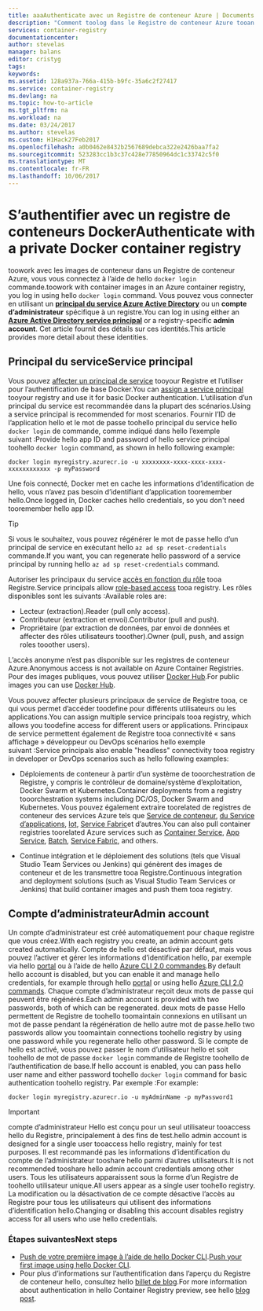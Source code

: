 ```yaml
---
title: aaaAuthenticate avec un Registre de conteneur Azure | Documents Microsoft
description: "Comment toolog dans le Registre de conteneur Azure tooan à l’aide d’Azure Active Directory service principal ou un compte d’administrateur"
services: container-registry
documentationcenter: 
author: stevelas
manager: balans
editor: cristyg
tags: 
keywords: 
ms.assetid: 128a937a-766a-415b-b9fc-35a6c2f27417
ms.service: container-registry
ms.devlang: na
ms.topic: how-to-article
ms.tgt_pltfrm: na
ms.workload: na
ms.date: 03/24/2017
ms.author: stevelas
ms.custom: H1Hack27Feb2017
ms.openlocfilehash: a0b0462e8432b2567689debca322e2426baa7fa2
ms.sourcegitcommit: 523283cc1b3c37c428e77850964dc1c33742c5f0
ms.translationtype: MT
ms.contentlocale: fr-FR
ms.lasthandoff: 10/06/2017
---
```

# <a name="authenticate-with-a-private-docker-container-registry"></a><span data-ttu-id="6af5e-103">S’authentifier avec un registre de conteneurs Docker</span><span class="sxs-lookup"><span data-stu-id="6af5e-103">Authenticate with a private Docker container registry</span></span>
<span data-ttu-id="6af5e-104">toowork avec les images de conteneur dans un Registre de conteneur Azure, vous vous connectez à l’aide de hello `docker login` commande.</span><span class="sxs-lookup"><span data-stu-id="6af5e-104">toowork with container images in an Azure container registry, you log in using hello `docker login` command.</span></span> <span data-ttu-id="6af5e-105">Vous pouvez vous connecter en utilisant un **[principal du service Azure Active Directory](../active-directory/active-directory-application-objects.md)** ou un **compte d’administrateur** spécifique à un registre.</span><span class="sxs-lookup"><span data-stu-id="6af5e-105">You can log in using either an **[Azure Active Directory service principal](../active-directory/active-directory-application-objects.md)** or a registry-specific **admin account**.</span></span> <span data-ttu-id="6af5e-106">Cet article fournit des détails sur ces identités.</span><span class="sxs-lookup"><span data-stu-id="6af5e-106">This article provides more detail about these identities.</span></span>



## <a name="service-principal"></a><span data-ttu-id="6af5e-107">Principal du service</span><span class="sxs-lookup"><span data-stu-id="6af5e-107">Service principal</span></span>

<span data-ttu-id="6af5e-108">Vous pouvez [affecter un principal de service](container-registry-get-started-azure-cli.md#assign-a-service-principal) tooyour Registre et l’utiliser pour l’authentification de base Docker.</span><span class="sxs-lookup"><span data-stu-id="6af5e-108">You can [assign a service principal](container-registry-get-started-azure-cli.md#assign-a-service-principal) tooyour registry and use it for basic Docker authentication.</span></span> <span data-ttu-id="6af5e-109">L’utilisation d’un principal du service est recommandée dans la plupart des scénarios.</span><span class="sxs-lookup"><span data-stu-id="6af5e-109">Using a service principal is recommended for most scenarios.</span></span> <span data-ttu-id="6af5e-110">Fournir l’ID de l’application hello et le mot de passe toohello principal du service hello `docker login` de commande, comme indiqué dans hello l’exemple suivant :</span><span class="sxs-lookup"><span data-stu-id="6af5e-110">Provide hello app ID and password of hello service principal toohello `docker login` command, as shown in hello following example:</span></span>

```
docker login myregistry.azurecr.io -u xxxxxxxx-xxxx-xxxx-xxxx-xxxxxxxxxxxx -p myPassword
```

<span data-ttu-id="6af5e-111">Une fois connecté, Docker met en cache les informations d’identification de hello, vous n’avez pas besoin d’identifiant d’application tooremember hello.</span><span class="sxs-lookup"><span data-stu-id="6af5e-111">Once logged in, Docker caches hello credentials, so you don't need tooremember hello app ID.</span></span>

> [!TIP]
> <span data-ttu-id="6af5e-112">Si vous le souhaitez, vous pouvez régénérer le mot de passe hello d’un principal de service en exécutant hello `az ad sp reset-credentials` commande.</span><span class="sxs-lookup"><span data-stu-id="6af5e-112">If you want, you can regenerate hello password of a service principal by running hello `az ad sp reset-credentials` command.</span></span>
>


<span data-ttu-id="6af5e-113">Autoriser les principaux du service [accès en fonction du rôle](../active-directory/role-based-access-control-configure.md) tooa Registre.</span><span class="sxs-lookup"><span data-stu-id="6af5e-113">Service principals allow [role-based access](../active-directory/role-based-access-control-configure.md) tooa registry.</span></span> <span data-ttu-id="6af5e-114">Les rôles disponibles sont les suivants :</span><span class="sxs-lookup"><span data-stu-id="6af5e-114">Available roles are:</span></span>
  * <span data-ttu-id="6af5e-115">Lecteur (extraction).</span><span class="sxs-lookup"><span data-stu-id="6af5e-115">Reader (pull only access).</span></span>
  * <span data-ttu-id="6af5e-116">Contributeur (extraction et envoi).</span><span class="sxs-lookup"><span data-stu-id="6af5e-116">Contributor (pull and push).</span></span>
  * <span data-ttu-id="6af5e-117">Propriétaire (par extraction de données, par envoi de données et affecter des rôles utilisateurs tooother).</span><span class="sxs-lookup"><span data-stu-id="6af5e-117">Owner (pull, push, and assign roles tooother users).</span></span>

<span data-ttu-id="6af5e-118">L’accès anonyme n’est pas disponible sur les registres de conteneur Azure.</span><span class="sxs-lookup"><span data-stu-id="6af5e-118">Anonymous access is not available on Azure Container Registries.</span></span> <span data-ttu-id="6af5e-119">Pour des images publiques, vous pouvez utiliser [Docker Hub](https://docs.docker.com/docker-hub/).</span><span class="sxs-lookup"><span data-stu-id="6af5e-119">For public images you can use [Docker Hub](https://docs.docker.com/docker-hub/).</span></span>

<span data-ttu-id="6af5e-120">Vous pouvez affecter plusieurs principaux de service de Registre tooa, ce qui vous permet d’accéder toodefine pour différents utilisateurs ou les applications.</span><span class="sxs-lookup"><span data-stu-id="6af5e-120">You can assign multiple service principals tooa registry, which allows you toodefine access for different users or applications.</span></span> <span data-ttu-id="6af5e-121">Principaux de service permettent également de Registre tooa connectivité « sans affichage » développeur ou DevOps scénarios hello exemple suivant :</span><span class="sxs-lookup"><span data-stu-id="6af5e-121">Service principals also enable "headless" connectivity tooa registry in developer or DevOps scenarios such as hello following examples:</span></span>

  * <span data-ttu-id="6af5e-122">Déploiements de conteneur à partir d’un système de tooorchestration de Registre, y compris le contrôleur de domaine/système d’exploitation, Docker Swarm et Kubernetes.</span><span class="sxs-lookup"><span data-stu-id="6af5e-122">Container deployments from a registry tooorchestration systems including DC/OS, Docker Swarm and Kubernetes.</span></span> <span data-ttu-id="6af5e-123">Vous pouvez également extraire toorelated de registres de conteneur des services Azure tels que [Service de conteneur](../container-service/index.yml), [du Service d’applications](../app-service/index.md), [lot](../batch/index.md), [Service Fabric](/azure/service-fabric/)et d’autres.</span><span class="sxs-lookup"><span data-stu-id="6af5e-123">You can also pull container registries toorelated Azure services such as [Container Service](../container-service/index.yml), [App Service](../app-service/index.md), [Batch](../batch/index.md), [Service Fabric](/azure/service-fabric/), and others.</span></span>

  * <span data-ttu-id="6af5e-124">Continue intégration et le déploiement des solutions (tels que Visual Studio Team Services ou Jenkins) qui génèrent des images de conteneur et de les transmettre tooa Registre.</span><span class="sxs-lookup"><span data-stu-id="6af5e-124">Continuous integration and deployment solutions (such as Visual Studio Team Services or Jenkins) that build container images and push them tooa registry.</span></span>





## <a name="admin-account"></a><span data-ttu-id="6af5e-125">Compte d’administrateur</span><span class="sxs-lookup"><span data-stu-id="6af5e-125">Admin account</span></span>
<span data-ttu-id="6af5e-126">Un compte d’administrateur est créé automatiquement pour chaque registre que vous créez.</span><span class="sxs-lookup"><span data-stu-id="6af5e-126">With each registry you create, an admin account gets created automatically.</span></span> <span data-ttu-id="6af5e-127">Compte de hello est désactivé par défaut, mais vous pouvez l’activer et gérer les informations d’identification hello, par exemple via hello [portal](container-registry-get-started-portal.md#manage-registry-settings) ou à l’aide de hello [Azure CLI 2.0 commandes](container-registry-get-started-azure-cli.md#manage-admin-credentials).</span><span class="sxs-lookup"><span data-stu-id="6af5e-127">By default hello account is disabled, but you can enable it and manage hello credentials, for example through hello [portal](container-registry-get-started-portal.md#manage-registry-settings) or using hello [Azure CLI 2.0 commands](container-registry-get-started-azure-cli.md#manage-admin-credentials).</span></span> <span data-ttu-id="6af5e-128">Chaque compte d’administrateur reçoit deux mots de passe qui peuvent être régénérés.</span><span class="sxs-lookup"><span data-stu-id="6af5e-128">Each admin account is provided with two passwords, both of which can be regenerated.</span></span> <span data-ttu-id="6af5e-129">deux mots de passe Hello permettent de Registre de toohello toomaintain connexions en utilisant un mot de passe pendant la régénération de hello autre mot de passe.</span><span class="sxs-lookup"><span data-stu-id="6af5e-129">hello two passwords allow you toomaintain connections toohello registry by using one password while you regenerate hello other password.</span></span> <span data-ttu-id="6af5e-130">Si le compte de hello est activé, vous pouvez passer le nom d’utilisateur hello et soit toohello de mot de passe `docker login` commande de Registre toohello de l’authentification de base.</span><span class="sxs-lookup"><span data-stu-id="6af5e-130">If hello account is enabled, you can pass hello user name and either password toohello `docker login` command for basic authentication toohello registry.</span></span> <span data-ttu-id="6af5e-131">Par exemple :</span><span class="sxs-lookup"><span data-stu-id="6af5e-131">For example:</span></span>

```
docker login myregistry.azurecr.io -u myAdminName -p myPassword1
```

> [!IMPORTANT]
> <span data-ttu-id="6af5e-132">compte d’administrateur Hello est conçu pour un seul utilisateur tooaccess hello du Registre, principalement à des fins de test.</span><span class="sxs-lookup"><span data-stu-id="6af5e-132">hello admin account is designed for a single user tooaccess hello registry, mainly for test purposes.</span></span> <span data-ttu-id="6af5e-133">Il est recommandé pas les informations d’identification du compte de l’administrateur tooshare hello parmi d’autres utilisateurs.</span><span class="sxs-lookup"><span data-stu-id="6af5e-133">It is not recommended tooshare hello admin account credentials among other users.</span></span> <span data-ttu-id="6af5e-134">Tous les utilisateurs apparaissent sous la forme d’un Registre de toohello utilisateur unique.</span><span class="sxs-lookup"><span data-stu-id="6af5e-134">All users appear as a single user toohello registry.</span></span> <span data-ttu-id="6af5e-135">La modification ou la désactivation de ce compte désactive l’accès au Registre pour tous les utilisateurs qui utilisent des informations d’identification hello.</span><span class="sxs-lookup"><span data-stu-id="6af5e-135">Changing or disabling this account disables registry access for all users who use hello credentials.</span></span>
>


### <a name="next-steps"></a><span data-ttu-id="6af5e-136">Étapes suivantes</span><span class="sxs-lookup"><span data-stu-id="6af5e-136">Next steps</span></span>
* <span data-ttu-id="6af5e-137">[Push de votre première image à l’aide de hello Docker CLI](container-registry-get-started-docker-cli.md).</span><span class="sxs-lookup"><span data-stu-id="6af5e-137">[Push your first image using hello Docker CLI](container-registry-get-started-docker-cli.md).</span></span>
* <span data-ttu-id="6af5e-138">Pour plus d’informations sur l’authentification dans l’aperçu du Registre de conteneur hello, consultez hello [billet de blog](https://blogs.msdn.microsoft.com/stevelasker/2016/11/17/azure-container-registry-user-accounts/).</span><span class="sxs-lookup"><span data-stu-id="6af5e-138">For more information about authentication in hello Container Registry preview, see hello [blog post](https://blogs.msdn.microsoft.com/stevelasker/2016/11/17/azure-container-registry-user-accounts/).</span></span>
